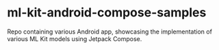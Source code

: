 # ml-kit-android-compose-samples
Repo containing various Android app, showcasing the implementation of various ML Kit models using Jetpack Compose.
